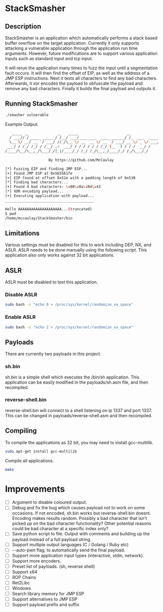 # StackSmasher

## Description
StackSmasher is an application which automatically performs a stack based buffer overflow on the target application. Currently it only supports attacking a vulnerable application through the application run time arguments. However, future modifications are to support various application inputs such as standard input and tcp input.

It will rerun the application many times to fuzz the input until a segmentation fault occurs. It will then find the offset of EIP, as well as the address of a JMP ESP instructions. Next it tests all characters to find any bad characters. Afterwards, it xor encodes the payload to obfuscate the payload and remove any bad characters. Finally it builds the final payload and outputs it.

## Running StackSmasher
```sh
./smasher vulnerable
```

Example Output:
```sh
   _____ __             __   _____                      __             
  / ___// /_____ ______/ /__/ ___/____ ___  ____ ______/ /_  ___  _____
  \__ \/ __/ __ `/ ___/ //_/\__ \/ __ `__ \/ __ `/ ___/ __ \/ _ \/ ___/
 ___/ / /_/ /_/ / /__/ ,<  ___/ / / / / / / /_/ (__  ) / / /  __/ /    
/____/\__/\__,_/\___/_/|_|/____/_/ /_/ /_/\__,_/____/_/ /_/\___/_/     
                                                                       
                    By https://github.com/McCaulay                     

[*] Fuzzing EIP and finding JMP ESP...
[+] Found JMP ESP at 0x565561fe
[+] EIP found at offset 0x51e with a padding length of 0x530
[*] Finding bad characters...
[+] Found 4 bad characters: \x00\x0a\x0d\x43
[*] XOR encoding payload...
[+] Executing application with payload...
_________________________________________

Hello AAAAAAAAAAAAAAAAAAAA...(truncated)
$ pwd
/home/mccaulay/StackSmasher/bin
```

## Limitations
Various settings must be disabled for this to work including DEP, NX, and ASLR. ASLR needs to be done manually using the following script. This application also only works against 32 bit applications.

## ASLR
ASLR must be disabled to test this application.

### Disable ASLR
```sh
sudo bash -c "echo 0 > /proc/sys/kernel/randomize_va_space"
```

### Enable ASLR
```sh
sudo bash -c "echo 2 > /proc/sys/kernel/randomize_va_space"
```

## Payloads
There are currently two payloads in this project.

### sh.bin
sh.bin is a simple shell which executes the /bin/sh application. This application can be easily modified in the payloads/sh.asm file, and then recompiled.

### reverse-shell.bin
reverse-shell.bin will connect to a shell listening on ip 1337 and port 1337. This can be changed in payloads/reverse-shell.asm and then recompiled.

## Compiling
To compile the applications as 32 bit, you may need to install gcc-multilib.
```sh
sudo apt-get install gcc-multilib
```

Compile all applications.
```sh
make
```

# Improvements
- [ ] Argument to disable coloured output.
- [ ] Debug and fix the bug which causes payload not to work on some occasions. If not encoded, sh.bin works but reverse-shell.bin doesnt. Encoding makes results random. Possibly a bad character that isn't picked up on the bad character functionality? Other potential reasons could be bad character at a specific index only?
- [ ] Save python script to file. Output with comments and building up the payload instead of a full payload string.
- [ ] Support multiple output languages (C / Golang / Ruby etc)
- [ ] --auto-pwn flag, to automatically send the final payload.
- [ ] Support more application input types (interactive, stdin, network).
- [ ] Support more encoders.
- [ ] Preset list of payloads. (sh, reverse shell)
- [ ] Support x64
- [ ] ROP Chains
- [ ] Ret2Libc
- [ ] Windows
- [ ] Search library memory for JMP ESP
- [ ] Support alternatives to JMP ESP
- [ ] Support payload prefix and suffix
